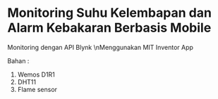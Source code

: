 # Monitoring Suhu Kelembapan dan Alarm Kebakaran Berbasis Mobile
Monitoring dengan API Blynk
\nMenggunakan MIT Inventor App

Bahan :
1. Wemos D1R1
2. DHT11
3. Flame sensor

